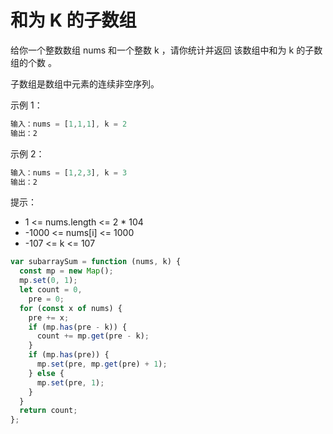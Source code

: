 # 和为 K 的子数组

给你一个整数数组 nums 和一个整数 k ，请你统计并返回 该数组中和为 k 的子数组的个数 。

子数组是数组中元素的连续非空序列。

示例 1：

```js
输入：nums = [1,1,1], k = 2
输出：2
```

示例 2：

```js
输入：nums = [1,2,3], k = 3
输出：2
```

提示：

- 1 <= nums.length <= 2 * 104
- -1000 <= nums[i] <= 1000
- -107 <= k <= 107

```js
var subarraySum = function (nums, k) {
  const mp = new Map();
  mp.set(0, 1);
  let count = 0,
    pre = 0;
  for (const x of nums) {
    pre += x;
    if (mp.has(pre - k)) {
      count += mp.get(pre - k);
    }
    if (mp.has(pre)) {
      mp.set(pre, mp.get(pre) + 1);
    } else {
      mp.set(pre, 1);
    }
  }
  return count;
};
```
